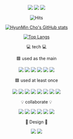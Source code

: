 <div align="center">



<SNS>
 
<a href="https://www.linkedin.com/in/%EC%A1%B0%ED%98%84%EB%AF%BC/" target="_blank"><img src="https://img.shields.io/badge/LinkedIn-0A66C2?style=flat-square&logo=LinkedIn&logoColor=white"/></a>
<a href="https://tempnixk.tistory.com/" target="_blank"><img src="https://img.shields.io/badge/Tistory-FFFFFF?style=flat-square&logo=Tumblr&logoColor=black"/></a>
<a href="https://www.instagram.com/hm_hm_hm01/" target="_blank"><img src="https://img.shields.io/badge/Instagram-E4405F?style=flat-square&logo=Instagram&logoColor=white"/></a>

 
![Hits](https://hits.seeyoufarm.com/api/count/incr/badge.svg?url=https%3A%2F%2Fgithub.com%2FTempnixk%2Fhit-counter&count_bg=%2379C83D&title_bg=%23555555&icon=&icon_color=%23E7E7E7&title=hits&edge_flat=false)


[![HyunMin Cho's GitHub stats](https://github-readme-stats.vercel.app/api?username=Tempnixk&count_private=true&show_icons=true&show_icons=true&theme=chartreuse-dark&bg_color=DEG,085078,85d8ce)](https://github.com/Tempnixk/github-readme-stats)
 
 [![Top Langs](https://github-readme-stats.vercel.app/api/top-langs/?username=Tempnixk&layout=compact)](https://github.com/Tempnixk/github-readme-stats)
 
 💻 tech 💻
 
 🟩 used as the main
 
 <img src="https://img.shields.io/badge/C++-00599C?style=for-the-badge&logo=C%2B%2B&logoColor=white"/></a>
<img src="https://img.shields.io/badge/Csharp-239120?style=for-the-badge&logo=Csharp&logoColor=white"/></a>
<img src="https://img.shields.io/badge/Unity-FFFFFF?style=for-the-badge&logo=Unity&logoColor=black"/></a>
<img src="https://img.shields.io/badge/Visual%20Studio-5C2D91?style=for-the-badge&logo=VisualStudio&logoColor=white"/></a>
<img src="https://img.shields.io/badge/Swift-F05138?style=for-the-badge&logo=Swift&logoColor=white"/></a>
<img src="https://img.shields.io/badge/Xcode-147EFB?style=for-the-badge&logo=Xcode&logoColor=white"/></a>


🟦 used at least once

<img src="https://img.shields.io/badge/C-A8B9CC?style=for-the-badge&logo=C&logoColor=white"/></a>
<img src="https://img.shields.io/badge/Python-3766AB?style=for-the-badge&logo=Python&logoColor=white"/></a>
<img src="https://img.shields.io/badge/Java-007396?style=for-the-badge&logo=Java&logoColor=white"/></a>
<img src="https://img.shields.io/badge/Android%20Studio-3DDC84?style=for-the-badge&logo=AndroidStudio&logoColor=white"/></a>
<img src="https://img.shields.io/badge/Linux-FCC624?style=for-the-badge&logo=Linux&logoColor=white"/></a>
<img src="https://img.shields.io/badge/Visual%20Studio%20Code-007ACC?style=for-the-badge&logo=VisualStudioCode&logoColor=white"/></a>
<img src="https://img.shields.io/badge/Vim-019733?style=for-the-badge&logo=Vim&logoColor=white"/></a>
<img src="https://img.shields.io/badge/Roblox-000000?style=for-the-badge&logo=Roblox&logoColor=white"/></a>

💡 collaborate 💡

<img src="https://img.shields.io/badge/GitHub-181717?style=for-the-badge&logo=GitHub&logoColor=white"/></a> 
<img src="https://img.shields.io/badge/Git-F05032?style=for-the-badge&logo=Git&logoColor=white"/></a>
<img src="https://img.shields.io/badge/Miro-050038?style=for-the-badge&logo=Miro&logoColor=white"/></a>
<img src="https://img.shields.io/badge/Slack-4A154B?style=for-the-badge&logo=Slack&logoColor=white"/></a>
<img src="https://img.shields.io/badge/Notion-000000?style=for-the-badge&logo=Notion&logoColor=white"/></a>
<img src="https://img.shields.io/badge/Trello-0052CC?style=for-the-badge&logo=Trello&logoColor=white"/></a>


🎨 Design 🎨

<img src="https://img.shields.io/badge/Adobe%20Photoshop-31A8FF?style=for-the-badge&logo=AdobePhotoshop&logoColor=white"/></a>
<img src="https://img.shields.io/badge/Sketch-F7B500?style=for-the-badge&logo=Sketch&logoColor=white"/></a>



</div>



